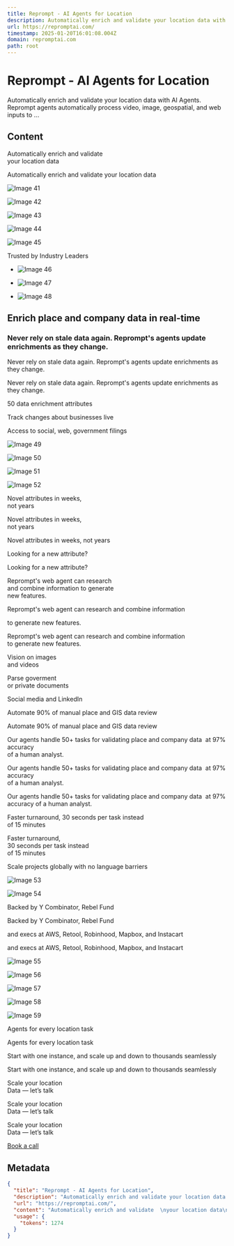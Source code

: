 ```yaml
---
title: Reprompt - AI Agents for Location
description: Automatically enrich and validate your location data with AI Agents. Reprompt agents automatically process video, image, geospatial, and web inputs to ...
url: https://repromptai.com/
timestamp: 2025-01-20T16:01:08.004Z
domain: repromptai.com
path: root
---
```


# Reprompt - AI Agents for Location


Automatically enrich and validate your location data with AI Agents. Reprompt agents automatically process video, image, geospatial, and web inputs to ...


## Content

Automatically enrich and validate  
your location data

Automatically enrich and validate your location data

![Image 41](https://framerusercontent.com/images/Mnf7OgjQkxoMllO6bfOaOFarYVc.png)

![Image 42](https://framerusercontent.com/images/Mnf7OgjQkxoMllO6bfOaOFarYVc.png)

![Image 43](https://framerusercontent.com/images/5xEMtHMgGGVh0Q3IG46HNnMRvM.png?scale-down-to=4096)

![Image 44](https://framerusercontent.com/images/5xEMtHMgGGVh0Q3IG46HNnMRvM.png?scale-down-to=4096)

![Image 45](https://framerusercontent.com/images/5xEMtHMgGGVh0Q3IG46HNnMRvM.png?scale-down-to=4096)

Trusted by Industry Leaders

*   ![Image 46](https://framerusercontent.com/images/iplMzsxWFGmmDJv9YbVI2rFzjEI.png)
    

*   ![Image 47](https://framerusercontent.com/images/iplMzsxWFGmmDJv9YbVI2rFzjEI.png)
    

*   ![Image 48](https://framerusercontent.com/images/iplMzsxWFGmmDJv9YbVI2rFzjEI.png)
    

Enrich place and company data in real-time
------------------------------------------

### Never rely on stale data again. Reprompt's agents update enrichments as they change.

Never rely on stale data again. Reprompt's agents update enrichments as they change.

Never rely on stale data again. Reprompt's agents update enrichments as they change.

50 data enrichment attributes

Track changes about businesses live

Access to social, web, government filings

![Image 49](https://framerusercontent.com/images/h2JGTtWpUBK893MDI5rzrQvPAdY.png?scale-down-to=1024)

![Image 50](https://framerusercontent.com/images/h2JGTtWpUBK893MDI5rzrQvPAdY.png?scale-down-to=1024)

![Image 51](https://framerusercontent.com/images/uIKDaeVbRmFPmq4bUwLjQLjNaQ.png?scale-down-to=1024)

![Image 52](https://framerusercontent.com/images/uIKDaeVbRmFPmq4bUwLjQLjNaQ.png?scale-down-to=1024)

Novel attributes in weeks,  
not years

Novel attributes in weeks,  
not years

Novel attributes in weeks, not years

Looking for a new attribute?

Looking for a new attribute?

Reprompt's web agent can research  
and combine information to generate  
new features.

Reprompt's web agent can research and combine information

to generate new features.

Reprompt's web agent can research and combine information  
to generate new features.

Vision on images  
and videos

Parse goverment  
or private documents

Social media and LinkedIn

Automate 90% of manual place and GIS data review

Automate 90% of manual place and GIS data review

Our agents handle 50+ tasks for validating place and company data  at 97% accuracy  
of a human analyst.

Our agents handle 50+ tasks for validating place and company data  at 97% accuracy  
of a human analyst.

Our agents handle 50+ tasks for validating place and company data  at 97% accuracy of a human analyst.

Faster turnaround, 30 seconds per task instead  
of 15 minutes

Faster turnaround,  
30 seconds per task instead  
of 15 minutes

Scale projects globally with no language barriers

![Image 53](https://framerusercontent.com/images/YdtDSVfFcMzzsX5RNPSTzZPYM.png?scale-down-to=1024)

![Image 54](https://framerusercontent.com/images/YdtDSVfFcMzzsX5RNPSTzZPYM.png?scale-down-to=1024)

Backed by Y Combinator, Rebel Fund

Backed by Y Combinator, Rebel Fund

and execs at AWS, Retool, Robinhood, Mapbox, and Instacart

and execs at AWS, Retool, Robinhood, Mapbox, and Instacart

![Image 55](https://framerusercontent.com/images/Fetyx6zrVQo2fTbTeq30fTzqjjU.png)

![Image 56](https://framerusercontent.com/images/Fetyx6zrVQo2fTbTeq30fTzqjjU.png)

![Image 57](https://framerusercontent.com/images/0EzATZYfwsJg1YaqVn7EjRpxd0w.png?scale-down-to=2048)

![Image 58](https://framerusercontent.com/images/0EzATZYfwsJg1YaqVn7EjRpxd0w.png?scale-down-to=2048)

![Image 59](https://framerusercontent.com/images/0EzATZYfwsJg1YaqVn7EjRpxd0w.png?scale-down-to=2048)

Agents for every location task

Agents for every location task

Start with one instance, and scale up and down to thousands seamlessly

Start with one instance, and scale up and down to thousands seamlessly

Scale your location  
Data — let’s talk

Scale your location  
Data — let’s talk

Scale your location  
Data — let’s talk

[Book a call](https://cal.com/robbalian/reprompt-demo-with-rob)

## Metadata

```json
{
  "title": "Reprompt - AI Agents for Location",
  "description": "Automatically enrich and validate your location data with AI Agents. Reprompt agents automatically process video, image, geospatial, and web inputs to ...",
  "url": "https://repromptai.com/",
  "content": "Automatically enrich and validate  \nyour location data\n\nAutomatically enrich and validate your location data\n\n![Image 41](https://framerusercontent.com/images/Mnf7OgjQkxoMllO6bfOaOFarYVc.png)\n\n![Image 42](https://framerusercontent.com/images/Mnf7OgjQkxoMllO6bfOaOFarYVc.png)\n\n![Image 43](https://framerusercontent.com/images/5xEMtHMgGGVh0Q3IG46HNnMRvM.png?scale-down-to=4096)\n\n![Image 44](https://framerusercontent.com/images/5xEMtHMgGGVh0Q3IG46HNnMRvM.png?scale-down-to=4096)\n\n![Image 45](https://framerusercontent.com/images/5xEMtHMgGGVh0Q3IG46HNnMRvM.png?scale-down-to=4096)\n\nTrusted by Industry Leaders\n\n*   ![Image 46](https://framerusercontent.com/images/iplMzsxWFGmmDJv9YbVI2rFzjEI.png)\n    \n\n*   ![Image 47](https://framerusercontent.com/images/iplMzsxWFGmmDJv9YbVI2rFzjEI.png)\n    \n\n*   ![Image 48](https://framerusercontent.com/images/iplMzsxWFGmmDJv9YbVI2rFzjEI.png)\n    \n\nEnrich place and company data in real-time\n------------------------------------------\n\n### Never rely on stale data again. Reprompt's agents update enrichments as they change.\n\nNever rely on stale data again. Reprompt's agents update enrichments as they change.\n\nNever rely on stale data again. Reprompt's agents update enrichments as they change.\n\n50 data enrichment attributes\n\nTrack changes about businesses live\n\nAccess to social, web, government filings\n\n![Image 49](https://framerusercontent.com/images/h2JGTtWpUBK893MDI5rzrQvPAdY.png?scale-down-to=1024)\n\n![Image 50](https://framerusercontent.com/images/h2JGTtWpUBK893MDI5rzrQvPAdY.png?scale-down-to=1024)\n\n![Image 51](https://framerusercontent.com/images/uIKDaeVbRmFPmq4bUwLjQLjNaQ.png?scale-down-to=1024)\n\n![Image 52](https://framerusercontent.com/images/uIKDaeVbRmFPmq4bUwLjQLjNaQ.png?scale-down-to=1024)\n\nNovel attributes in weeks,  \nnot years\n\nNovel attributes in weeks,  \nnot years\n\nNovel attributes in weeks, not years\n\nLooking for a new attribute?\n\nLooking for a new attribute?\n\nReprompt's web agent can research  \nand combine information to generate  \nnew features.\n\nReprompt's web agent can research and combine information\n\nto generate new features.\n\nReprompt's web agent can research and combine information  \nto generate new features.\n\nVision on images  \nand videos\n\nParse goverment  \nor private documents\n\nSocial media and LinkedIn\n\nAutomate 90% of manual place and GIS data review\n\nAutomate 90% of manual place and GIS data review\n\nOur agents handle 50+ tasks for validating place and company data  at 97% accuracy  \nof a human analyst.\n\nOur agents handle 50+ tasks for validating place and company data  at 97% accuracy  \nof a human analyst.\n\nOur agents handle 50+ tasks for validating place and company data  at 97% accuracy of a human analyst.\n\nFaster turnaround, 30 seconds per task instead  \nof 15 minutes\n\nFaster turnaround,  \n30 seconds per task instead  \nof 15 minutes\n\nScale projects globally with no language barriers\n\n![Image 53](https://framerusercontent.com/images/YdtDSVfFcMzzsX5RNPSTzZPYM.png?scale-down-to=1024)\n\n![Image 54](https://framerusercontent.com/images/YdtDSVfFcMzzsX5RNPSTzZPYM.png?scale-down-to=1024)\n\nBacked by Y Combinator, Rebel Fund\n\nBacked by Y Combinator, Rebel Fund\n\nand execs at AWS, Retool, Robinhood, Mapbox, and Instacart\n\nand execs at AWS, Retool, Robinhood, Mapbox, and Instacart\n\n![Image 55](https://framerusercontent.com/images/Fetyx6zrVQo2fTbTeq30fTzqjjU.png)\n\n![Image 56](https://framerusercontent.com/images/Fetyx6zrVQo2fTbTeq30fTzqjjU.png)\n\n![Image 57](https://framerusercontent.com/images/0EzATZYfwsJg1YaqVn7EjRpxd0w.png?scale-down-to=2048)\n\n![Image 58](https://framerusercontent.com/images/0EzATZYfwsJg1YaqVn7EjRpxd0w.png?scale-down-to=2048)\n\n![Image 59](https://framerusercontent.com/images/0EzATZYfwsJg1YaqVn7EjRpxd0w.png?scale-down-to=2048)\n\nAgents for every location task\n\nAgents for every location task\n\nStart with one instance, and scale up and down to thousands seamlessly\n\nStart with one instance, and scale up and down to thousands seamlessly\n\nScale your location  \nData — let’s talk\n\nScale your location  \nData — let’s talk\n\nScale your location  \nData — let’s talk\n\n[Book a call](https://cal.com/robbalian/reprompt-demo-with-rob)",
  "usage": {
    "tokens": 1274
  }
}
```
